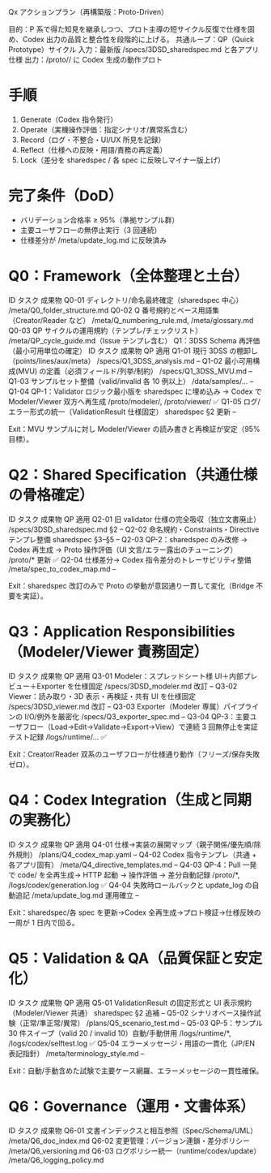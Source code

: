Qx アクションプラン（再構築版：Proto-Driven）

目的：P 系で得た知見を継承しつつ、プロト主導の短サイクル反復で仕様を固め、Codex 出力の品質と整合性を段階的に上げる。
共通ループ：QP（Quick Prototype）サイクル
入力：最新版 /specs/3DSD_sharedspec.md と各アプリ仕様
出力：/proto/<app>/ に Codex 生成の動作プロト

# 手順
1. Generate（Codex 指令発行）
2. Operate（実機操作評価：指定シナリオ/異常系含む）
3. Record（ログ・不整合・UI/UX 所見を記録）
4. Reflect（仕様への反映・用語/責務の再定義）
5. Lock（差分を sharedspec / 各 spec に反映しマイナー版上げ）

# 完了条件（DoD）
- バリデーション合格率 ≥ 95%（準拠サンプル群）
- 主要ユーザフローの無停止実行（3 回連続）
- 仕様差分が /meta/update_log.md に反映済み

# Q0：Framework（全体整理と土台）
ID	タスク	成果物
Q0-01	ディレクトリ/命名最終確定（sharedspec 中心）	/meta/Q0_folder_structure.md
Q0-02	Q 番号規約とベース用語集（Creator/Reader など）	/meta/Q_numbering_rule.md, /meta/glossary.md
Q0-03	QP サイクルの運用規約（テンプレ/チェックリスト）	/meta/QP_cycle_guide.md（Issue テンプレ含む）
Q1：3DSS Schema 再評価（最小可用単位の確定）
ID	タスク	成果物	QP 適用
Q1-01	現行 3DSS の棚卸し（points/lines/aux/meta）	/specs/Q1_3DSS_analysis.md	–
Q1-02	最小可用構成(MVU) の定義（必須フィールド/列挙/制約）	/specs/Q1_3DSS_MVU.md	–
Q1-03	サンプルセット整備（valid/invalid 各 10 例以上）	/data/samples/…	–
Q1-04	QP-1：Validator ロジック最小版を sharedspec に埋め込み → Codex で Modeler/Viewer 双方へ再生成	/proto/modeler/, /proto/viewer/	✅
Q1-05	ログ/エラー形式の統一（ValidationResult 仕様固定）	sharedspec §2 更新	–

Exit：MVU サンプルに対し Modeler/Viewer の読み書きと再検証が安定（95% 目標）。

# Q2：Shared Specification（共通仕様の骨格確定）
ID	タスク	成果物	QP 適用
Q2-01	旧 validator 仕様の完全吸収（独立文書廃止）	/specs/3DSD_sharedspec.md §2	–
Q2-02	命名規約・Constraints・Directive テンプレ整備	sharedspec §3–§5	–
Q2-03	QP-2：sharedspec のみ改修 → Codex 再生成 → Proto 操作評価（UI 文言/エラー露出のチューニング）	/proto/* 更新	✅
Q2-04	仕様差分→ Codex 指令差分のトレーサビリティ整備	/meta/spec_to_codex_map.md	–

Exit：sharedspec 改訂のみで Proto の挙動が意図通り一貫して変化（Bridge 不要を実証）。

# Q3：Application Responsibilities（Modeler/Viewer 責務固定）
ID	タスク	成果物	QP 適用
Q3-01	Modeler：スプレッドシート様 UI＋内部プレビュー＋Exporter を仕様固定	/specs/3DSD_modeler.md 改訂	–
Q3-02	Viewer：読み取り・3D 表示・再検証・共有 UI を仕様固定	/specs/3DSD_viewer.md 改訂	–
Q3-03	Exporter（Modeler 専属）パイプラインの I/O/例外を厳密化	/specs/Q3_exporter_spec.md	–
Q3-04	QP-3：主要ユーザフロー（Load→Edit→Validate→Export→View）で連続 3 回無停止を実証	テスト記録 /logs/runtime/…	✅

Exit：Creator/Reader 双系のユーザフローが仕様通り動作（フリーズ/保存失敗ゼロ）。

# Q4：Codex Integration（生成と同期の実務化）
ID	タスク	成果物	QP 適用
Q4-01	仕様→実装の展開マップ（親子関係/優先順/除外規則）	/plans/Q4_codex_map.yaml	–
Q4-02	Codex 指令テンプレ（共通 + 各アプリ固有）	/meta/Q4_directive_templates.md	–
Q4-03	QP-4：Pull 一発で code/ を全再生成→ HTTP 起動 → 操作評価 → 差分自動記録	/proto/*, /logs/codex/generation.log	✅
Q4-04	失敗時ロールバックと update_log の自動追記	/meta/update_log.md 運用確立	–

Exit：sharedspec/各 spec を更新→Codex 全再生成→プロト検証→仕様反映の一周が 1 日内で回る。

# Q5：Validation & QA（品質保証と安定化）
ID	タスク	成果物	QP 適用
Q5-01	ValidationResult の固定形式と UI 表示規約（Modeler/Viewer 共通）	sharedspec §2 追補	–
Q5-02	シナリオベース操作試験（正常/準正常/異常）	/plans/Q5_scenario_test.md	–
Q5-03	QP-5：サンプル 30 件スイープ（valid 20 / invalid 10）自動/手動併用	/logs/runtime/*, /logs/codex/selftest.log	✅
Q5-04	エラーメッセージ・用語の一貫化（JP/EN 表記指針）	/meta/terminology_style.md	–

Exit：自動/手動含めた試験で主要ケース網羅、エラーメッセージの一貫性確保。

# Q6：Governance（運用・文書体系）
ID	タスク	成果物
Q6-01	文書インデックスと相互参照（Spec/Schema/UML）	/meta/Q6_doc_index.md
Q6-02	変更管理：バージョン連鎖・差分ポリシー	/meta/Q6_versioning.md
Q6-03	ログポリシー統一（runtime/codex/update）	/meta/Q6_logging_policy.md